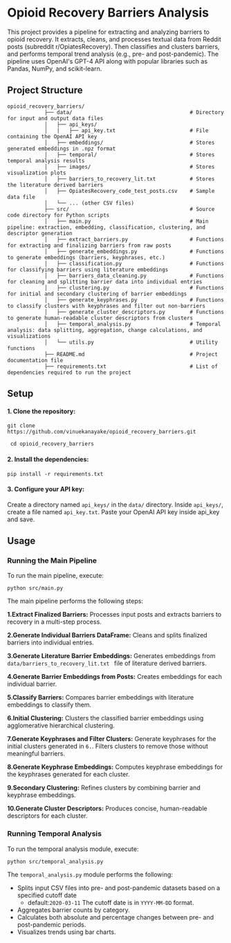 # Opioid Recovery Barriers Analysis

This project provides a pipeline for extracting and analyzing barriers to opioid recovery. It extracts, cleans, and processes textual data from Reddit posts (subreddit r/OpiatesRecovery). Then classifies and clusters barriers, and performs temporal trend analysis (e.g., pre- and post-pandemic). The pipeline uses OpenAI's GPT-4 API along with popular libraries such as Pandas, NumPy, and scikit-learn.

## Project Structure
```
opioid_recovery_barriers/    
            ├── data/                                      # Directory for input and output data files
            │   ├── api_keys/ 
            │   |   ├── api_key.txt                        # File containing the OpenAI API key
            │   ├── embeddings/                            # Stores generated embeddings in .npz format
            │   ├── temporal/                              # Stores temporal analysis results
            │   ├── images/                                # Stores visualization plots
            │   ├── barriers_to_recovery_lit.txt           # Stores the literature derived barriers
            │   ├── OpiatesRecovery_code_test_posts.csv    # Sample data file
            │   └── ... (other CSV files)
            ├── src/                                       # Source code directory for Python scripts
            │   ├── main.py                                # Main pipeline: extraction, embedding, classification, clustering, and descriptor generation
            │   ├── extract_barriers.py                    # Functions for extracting and finalizing barriers from raw posts
            │   ├── generate_embeddings.py                 # Functions to generate embeddings (barriers, keyphrases, etc.)
            │   ├── classification.py                      # Functions for classifying barriers using literature embeddings
            │   ├── barriers_data_cleaning.py              # Functions for cleaning and splitting barrier data into individual entries
            │   ├── clustering.py                          # Functions for initial and secondary clustering of barrier embeddings
            │   ├── generate_keyphrases.py                 # Functions to classify clusters with keyphrases and filter out non-barriers
            │   ├── generate_cluster_descriptors.py        # Functions to generate human-readable cluster descriptors from clusters
            │   ├── temporal_analysis.py                   # Temporal analysis: data splitting, aggregation, change calculations, and visualizations
            │   └── utils.py                               # Utility functions 
            ├── README.md                                  # Project documentation file
            ├── requirements.txt                           # List of dependencies required to run the project

```

## Setup

#### 1. Clone the repository:

```git clone https://github.com/vinuekanayake/opioid_recovery_barriers.git```

``` cd opioid_recovery_barriers```


#### 2. Install the dependencies:

```pip install -r requirements.txt```

#### 3. Configure your API key:

Create a directory named ```api_keys/``` in the ```data/``` directory.
Inside ```api_keys/```, create a file named ```api_key.txt```.
Paste your OpenAI API key inside api_key and save.

## Usage
### Running the Main Pipeline

To run the main pipeline, execute:

```python src/main.py```

The main pipeline performs the following steps:

**1.Extract Finalized Barriers:** Processes input posts and extracts barriers to recovery in a multi-step process.

**2.Generate Individual Barriers DataFrame:** Cleans and splits finalized barriers into individual entries.

**3.Generate Literature Barrier Embeddings:** Generates embeddings from ```data/barriers_to_recovery_lit.txt ``` file of literature derived barriers.

**4.Generate Barrier Embeddings from Posts:** Creates embeddings for each individual barrier.

**5.Classify Barriers:** Compares barrier embeddings with literature embeddings to classify them.

**6.Initial Clustering:** Clusters the classified barrier embeddings using agglomerative hierarchical clustering.

**7.Generate Keyphrases and Filter Clusters:** Generate keyphrases for the initial clusters generated in ```6.```. Filters clusters to remove those without meaningful barriers.

**8.Generate Keyphrase Embeddings:** Computes keyphrase embeddings for the keyphrases generated for each cluster.

**9.Secondary Clustering:** Refines clusters by combining barrier and keyphrase embeddings.

**10.Generate Cluster Descriptors:** Produces concise, human-readable descriptors for each cluster.


### Running Temporal Analysis

To run the temporal analysis module, execute:

```python src/temporal_analysis.py```

The `temporal_analysis.py` module performs the following:

- Splits input CSV files into pre- and post-pandemic datasets based on a specified cutoff date  
  - default:`2020-03-11` The cutoff date is in `YYYY-MM-DD` format.  
- Aggregates barrier counts by category.  
- Calculates both absolute and percentage changes between pre- and post-pandemic periods.  
- Visualizes trends using bar charts.


